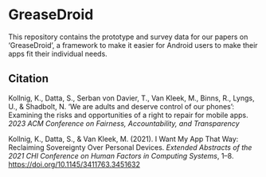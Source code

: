 # GreaseDroid

This repository contains the prototype and survey data for our papers on ‘GreaseDroid’, a framework to make it easier for Android users to make their apps fit their individual needs.

## Citation

Kollnig, K., Datta, S., Serban von Davier, T., Van Kleek, M., Binns, R., Lyngs, U., & Shadbolt, N. ‘We are adults and deserve control of our phones’: Examining the risks and opportunities of a right to repair for mobile apps. *2023 ACM Conference on Fairness, Accountability, and Transparency*

Kollnig, K., Datta, S., & Van Kleek, M. (2021). I Want My App That Way: Reclaiming Sovereignty Over Personal Devices. *Extended Abstracts of the 2021 CHI Conference on Human Factors in Computing Systems*, 1–8. https://doi.org/10.1145/3411763.3451632
